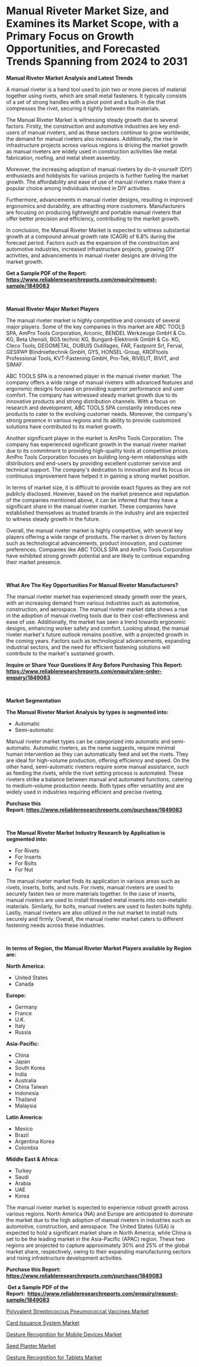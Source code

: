 <p><h1>Manual Riveter Market Size, and Examines its Market Scope, with a Primary Focus on Growth Opportunities, and Forecasted Trends Spanning from 2024 to 2031</h1></p><p><strong>Manual Riveter Market Analysis and Latest Trends</strong></p>
<p><p>A manual riveter is a hand tool used to join two or more pieces of material together using rivets, which are small metal fasteners. It typically consists of a set of strong handles with a pivot point and a built-in die that compresses the rivet, securing it tightly between the materials.</p><p>The Manual Riveter Market is witnessing steady growth due to several factors. Firstly, the construction and automotive industries are key end-users of manual riveters, and as these sectors continue to grow worldwide, the demand for manual riveters also increases. Additionally, the rise in infrastructure projects across various regions is driving the market growth as manual riveters are widely used in construction activities like metal fabrication, roofing, and metal sheet assembly.</p><p>Moreover, the increasing adoption of manual riveters by do-it-yourself (DIY) enthusiasts and hobbyists for various projects is further fueling the market growth. The affordability and ease of use of manual riveters make them a popular choice among individuals involved in DIY activities.</p><p>Furthermore, advancements in manual riveter designs, resulting in improved ergonomics and durability, are attracting more customers. Manufacturers are focusing on producing lightweight and portable manual riveters that offer better precision and efficiency, contributing to the market growth.</p><p>In conclusion, the Manual Riveter Market is expected to witness substantial growth at a compound annual growth rate (CAGR) of 6.8% during the forecast period. Factors such as the expansion of the construction and automotive industries, increased infrastructure projects, growing DIY activities, and advancements in manual riveter designs are driving the market growth.</p></p>
<p><strong>Get a Sample PDF of the Report:&nbsp; <a href="https://www.reliableresearchreports.com/enquiry/request-sample/1849083">https://www.reliableresearchreports.com/enquiry/request-sample/1849083</a></strong></p>
<p>&nbsp;</p>
<p><strong>Manual Riveter Major Market Players</strong></p>
<p><p>The manual riveter market is highly competitive and consists of several major players. Some of the key companies in this market are ABC TOOLS SPA, AmPro Tools Corporation, Arconic, BENDEL Werkzeuge GmbH & Co. KG, Beta Utensili, BGS technic KG, Bungard-Elektronik GmbH & Co. KG, Cleco Tools, DEGOMETAL, DUBUIS Outillages, FAR, Fastpoint Srl, Ferval, GESIPA® Blindniettechnik GmbH, GYS, HONSEL-Group, KROFtools Professional Tools, KVT-Fastening GmbH, Pro-Tek, RIVELIT, RIVIT, and SIMAF.</p><p>ABC TOOLS SPA is a renowned player in the manual riveter market. The company offers a wide range of manual riveters with advanced features and ergonomic designs focused on providing superior performance and user comfort. The company has witnessed steady market growth due to its innovative products and strong distribution channels. With a focus on research and development, ABC TOOLS SPA constantly introduces new products to cater to the evolving customer needs. Moreover, the company's strong presence in various regions and its ability to provide customized solutions have contributed to its market growth.</p><p>Another significant player in the market is AmPro Tools Corporation. The company has experienced significant growth in the manual riveter market due to its commitment to providing high-quality tools at competitive prices. AmPro Tools Corporation focuses on building long-term relationships with distributors and end-users by providing excellent customer service and technical support. The company's dedication to innovation and its focus on continuous improvement have helped it in gaining a strong market position.</p><p>In terms of market size, it is difficult to provide exact figures as they are not publicly disclosed. However, based on the market presence and reputation of the companies mentioned above, it can be inferred that they have a significant share in the manual riveter market. These companies have established themselves as trusted brands in the industry and are expected to witness steady growth in the future.</p><p>Overall, the manual riveter market is highly competitive, with several key players offering a wide range of products. The market is driven by factors such as technological advancements, product innovation, and customer preferences. Companies like ABC TOOLS SPA and AmPro Tools Corporation have exhibited strong growth potential and are likely to continue expanding their market presence.</p></p>
<p>&nbsp;</p>
<p><strong>What Are The Key Opportunities For Manual Riveter Manufacturers?</strong></p>
<p><p>The manual riveter market has experienced steady growth over the years, with an increasing demand from various industries such as automotive, construction, and aerospace. The manual riveter market data shows a rise in the adoption of manual riveting tools due to their cost-effectiveness and ease of use. Additionally, the market has seen a trend towards ergonomic designs, enhancing worker safety and comfort. Looking ahead, the manual riveter market's future outlook remains positive, with a projected growth in the coming years. Factors such as technological advancements, expanding industrial sectors, and the need for efficient fastening solutions will contribute to the market's sustained growth.</p></p>
<p><strong>Inquire or Share Your Questions If Any Before Purchasing This Report: <a href="https://www.reliableresearchreports.com/enquiry/pre-order-enquiry/1849083">https://www.reliableresearchreports.com/enquiry/pre-order-enquiry/1849083</a></strong></p>
<p>&nbsp;</p>
<p><strong>Market Segmentation</strong></p>
<p><strong>The Manual Riveter Market Analysis by types is segmented into:</strong></p>
<p><ul><li>Automatic</li><li>Semi-automatic</li></ul></p>
<p><p>Manual riveter market types can be categorized into automatic and semi-automatic. Automatic riveters, as the name suggests, require minimal human intervention as they can automatically feed and set the rivets. They are ideal for high-volume production, offering efficiency and speed. On the other hand, semi-automatic riveters require some manual assistance, such as feeding the rivets, while the rivet setting process is automated. These riveters strike a balance between manual and automated functions, catering to medium-volume production needs. Both types offer versatility and are widely used in industries requiring efficient and precise riveting.</p></p>
<p><strong>Purchase this Report:&nbsp;<a href="https://www.reliableresearchreports.com/purchase/1849083">https://www.reliableresearchreports.com/purchase/1849083</a></strong></p>
<p>&nbsp;</p>
<p><strong>The Manual Riveter Market Industry Research by Application is segmented into:</strong></p>
<p><ul><li>For Rivets</li><li>For Inserts</li><li>For Bolts</li><li>For Nut</li></ul></p>
<p><p>The manual riveter market finds its application in various areas such as rivets, inserts, bolts, and nuts. For rivets, manual riveters are used to securely fasten two or more materials together. In the case of inserts, manual riveters are used to install threaded metal inserts into non-metallic materials. Similarly, for bolts, manual riveters are used to fasten bolts tightly. Lastly, manual riveters are also utilized in the nut market to install nuts securely and firmly. Overall, the manual riveter market caters to different fastening needs across these industries.</p></p>
<p>&nbsp;</p>
<p><strong>In terms of Region, the Manual Riveter Market Players available by Region are:</strong></p>
<p>
    <p> <strong> North America: </strong>
        <ul>
            <li>United States</li>
            <li>Canada</li>
        </ul>
        </p> 
    <p> <strong> Europe: </strong>
        <ul>
            <li>Germany</li>
            <li>France</li>
            <li>U.K.</li>
            <li>Italy</li>
            <li>Russia</li>
        </ul>
        </p> 
    <p> <strong> Asia-Pacific: </strong>
        <ul>
            <li>China</li>
            <li>Japan</li>
            <li>South Korea</li>
            <li>India</li>
            <li>Australia</li>
            <li>China Taiwan</li>
            <li>Indonesia</li>
            <li>Thailand</li>
            <li>Malaysia</li>
        </ul>
        </p> 
    <p> <strong> Latin America: </strong>
        <ul>
            <li>Mexico</li>
            <li>Brazil</li>
            <li>Argentina Korea</li>
            <li>Colombia</li>
        </ul>
        </p> 
    <p> <strong> Middle East & Africa: </strong>
        <ul>
            <li>Turkey</li>
            <li>Saudi</li>
            <li>Arabia</li>
            <li>UAE</li>
            <li>Korea</li>
        </ul>
    </p>
    </p>
<p><p>The manual riveter market is expected to experience robust growth across various regions. North America (NA) and Europe are anticipated to dominate the market due to the high adoption of manual riveters in industries such as automotive, construction, and aerospace. The United States (USA) is expected to hold a significant market share in North America, while China is set to be the leading market in the Asia-Pacific (APAC) region. These two regions are projected to capture approximately 30% and 25% of the global market share, respectively, owing to their expanding manufacturing sectors and rising infrastructure development activities.</p></p>
<p><strong>Purchase this Report: <a href="https://www.reliableresearchreports.com/purchase/1849083">https://www.reliableresearchreports.com/purchase/1849083</a></strong></p>
<p>&nbsp;<strong>Get a Sample PDF of the Report:&nbsp;&nbsp;<a href="https://www.reliableresearchreports.com/enquiry/request-sample/1849083">https://www.reliableresearchreports.com/enquiry/request-sample/1849083</a></strong></p>
<p><strong></strong></p>
<p><p><a href="https://issuu.com/reportprime-2/docs/polyvalent-streptococcus-pneumococcal-vaccines-mar">Polyvalent Streptococcus Pneumococcal Vaccines Market</a></p><p><a href="https://github.com/Chiragrp22/Market-Research-Report-List-2/blob/main/card-issuance-system-market.md">Card Issuance System Market</a></p><p><a href="https://medium.com/@emmyrolfson8689/gesture-recognition-for-mobile-devices-market-trends-forecast-and-competitive-analysis-to-2030-5777ff9a5ad2">Gesture Recognition for Mobile Devices Market</a></p><p><a href="https://github.com/Chiragrp23/Market-Research-Report-List-2/blob/main/seed-planter-market.md">Seed Planter Market</a></p><p><a href="https://medium.com/@emmyrolfson8689/gesture-recognition-for-tablets-market-exploring-market-share-market-trends-and-future-growth-8fabe9eef4df">Gesture Recognition for Tablets Market</a></p></p>